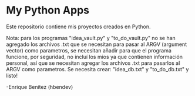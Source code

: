 **My Python Apps**
========================

Este repositorio contiene mis proyectos
creados en Python.

Nota: para los programas "idea_vault.py" y "to_do_vault.py" no se han agregado los archivos .txt que se necesitan
para pasar al ARGV (argument vector) como parametros, se necesitan añadir para que el programa funcione, por seguridad, no incluí los mios ya que contienen información personal, así que se necesitan agregar los archivos .txt
para pasarlos al ARGV como parametros. Se necesita crear: "idea_db.txt" y "to_do_db.txt" y listo!

-Enrique Benitez (hbendev)
